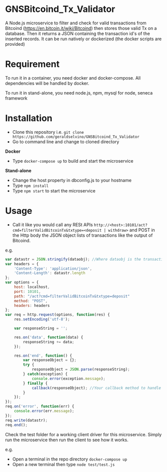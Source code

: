 # GNSBitcoind_Tx_Validator
A Node.js microservice to filter and check for valid transactions from Bitcoind (https://en.bitcoin.it/wiki/Bitcoind) then stores those valid Tx on a database. Then it returns a JSON containing the transaction id's of the inserted records. It can be run natively or dockerized (the docker scripts are provided)

# Requirement
To run it in a container, you need docker and docker-compose. All dependencies will be handled by docker.

To run it in stand-alone, you need node.js, npm, mysql for node, seneca framework

# Installation
- Clone this repository i.e. `git clone https://github.com/geraldselvino/GNSBitcoind_Tx_Validator` 
- Go to command line and change to cloned directory 

**Docker** 
- Type `docker-compose up` to build and start the microservice 

**Stand-alone** 
- Change the host property in dbconfig.js to your hostname 
- Type `npm install` 
- Type `npm start` to start the microservice 

# Usage
- Call it like you would call any RESt APIs `http://<host>:10101/act?cmd=filterValidBitcoinTx&txtype=<deposit | withdraw>` and POST in the Http body the JSON object lists of transactions like the output of Bitcoind. 

e.g.
```javascript
var datastr = JSON.stringify(dataobj); //Where dataobj is the transactions object from Bitcoind
var headers = {
    'Content-Type': 'application/json',
    'Content-Length': datastr.length
};
var options = {
    host: localhost,
    port: 10101,
    path: "/act?cmd=filterValidBitcoinTx&txtype=deposit"
    method: "POST",
    headers: headers
};
var req = http.request(options, function(res) {
    res.setEncoding('utf-8');

    var responseString = '';

    res.on('data', function(data) {
        responseString += data;
    });

    res.on('end', function() {
        var responseObject = {};
        try {
            responseObject = JSON.parse(responseString);
        } catch(exception) {
            console.error(exception.message);
        } finally {
            callback(responseObject); //Your callback method to handle the object result. Or handle it in this block
        }
    });
});
req.on('error', function(err) {
    console.error(err.message);
});
req.write(datastr);
req.end();
```

Check the test folder for a working client driver for this microservice. Simply run the microservice then run the client to see how it works.

e.g.
- Open a terminal in the repo directory `docker-compose up`
- Open a new terminal then type `node test/test.js`

